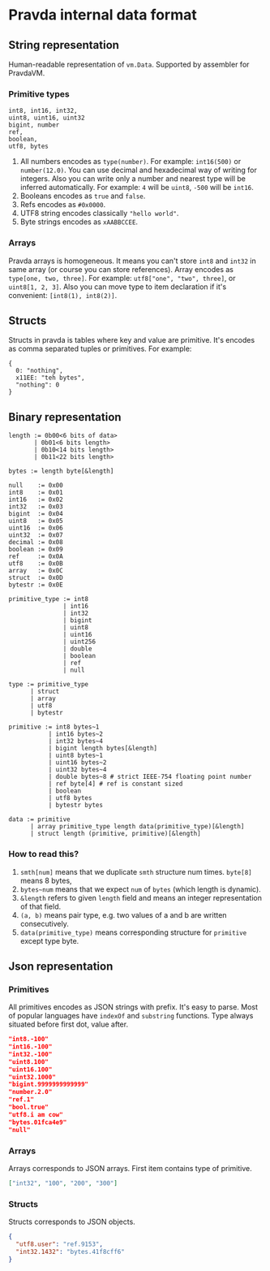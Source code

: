 # Pravda internal data format  

## String representation

Human-readable representation of `vm.Data`. Supported by assembler for PravdaVM.
 
### Primitive types

```
int8, int16, int32,
uint8, uint16, uint32
bigint, number
ref,
boolean,
utf8, bytes
```

1. All numbers encodes as `type(number)`. For example: `int16(500)` or `number(12.0)`. You can use decimal and hexadecimal way of writing for integers. Also you can write only a number and nearest type will be inferred automatically. For example: `4` will be `uint8`, `-500` will be `int16`.
2. Booleans encodes as `true` and `false`. 
3. Refs encodes as `#0x0000`.
4. UTF8 string encodes classically `"hello world"`.
5. Byte strings encodes as `xAABBCCEE`.

### Arrays

Pravda arrays is homogeneous. It means you can't store `int8` and `int32` in same array (or course you can store references). Array encodes as `type[one, two, three]`. For example: `utf8["one", "two", three]`, or `uint8[1, 2, 3]`. Also you can move type to item declaration if it's convenient: `[int8(1), int8(2)]`.

## Structs

Structs in pravda is tables where key and value are primitive. It's encodes as comma separated tuples or primitives. For example:

```
{
  0: "nothing",
  x11EE: "teh bytes",
  "nothing": 0 
}
```  

## Binary representation

```
length := 0b00<6 bits of data>
       | 0b01<6 bits length>
       | 0b10<14 bits length>
       | 0b11<22 bits length>

bytes := length byte[&length]

null    := 0x00
int8    := 0x01
int16   := 0x02
int32   := 0x03
bigint  := 0x04
uint8   := 0x05
uint16  := 0x06
uint32  := 0x07
decimal := 0x08
boolean := 0x09
ref     := 0x0A
utf8    := 0x0B
array   := 0x0C
struct  := 0x0D
bytestr := 0x0E

primitive_type := int8
               | int16
               | int32
               | bigint
               | uint8
               | uint16
               | uint256
               | double
               | boolean
               | ref
               | null

type := primitive_type
      | struct
      | array
      | utf8
      | bytestr

primitive := int8 bytes~1
           | int16 bytes~2
           | int32 bytes~4
           | bigint length bytes[&length]
           | uint8 bytes~1
           | uint16 bytes~2
           | uint32 bytes~4
           | double bytes~8 # strict IEEE-754 floating point number
           | ref byte[4] # ref is constant sized
           | boolean
           | utf8 bytes
           | bytestr bytes

data := primitive
      | array primitive_type length data(primitive_type)[&length]
      | struct length (primitive, primitive)[&length]
```

### How to read this?

1. `smth[num]` means that we duplicate `smth` structure num times. `byte[8]` means 8 bytes,
2. `bytes~num` means that we expect `num` of `bytes` (which length is dynamic).
3. `&length` refers to given `length` field and means an integer representation of that field.
4. `(a, b)` means pair type, e.g. two values of a and b are written consecutively.
5. `data(primitive_type)` means corresponding structure for `primitive` except type byte.

## Json representation

### Primitives

All primitives encodes as JSON strings with prefix. It's easy to parse. Most of popular languages have `indexOf` and `substring` functions.  Type always situated before first dot, value after.

```json
"int8.-100"
"int16.-100" 
"int32.-100"
"uint8.100"
"uint16.100"
"uint32.1000"
"bigint.9999999999999"
"number.2.0"
"ref.1"
"bool.true"
"utf8.i am cow"
"bytes.01fca4e9"
"null"
```

### Arrays

Arrays corresponds to JSON arrays. First item contains type of primitive.

```json
["int32", "100", "200", "300"]
```

### Structs

Structs corresponds to JSON objects.

```json
{
  "utf8.user": "ref.9153",
  "int32.1432": "bytes.41f8cff6"
}
```

